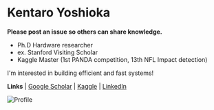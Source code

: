 # Kentaro Yoshioka

**Please post an issue so others can share knowledge.**

- Ph.D Hardware researcher
- ex. Stanford Visiting Scholar
- Kaggle Master (1st PANDA competition, 13th NFL Impact detection)

I'm interested in building efficient and fast systems!

**Links** 
| [Google Scholar](https://scholar.google.co.jp/citations?user=jSxIrBEAAAAJ&hl=en)
| [Kaggle](https://www.kaggle.com/kyoshioka47) 
| [LinkedIn](https://www.linkedin.com/in/kyoshioka47/) 


![Profile](https://github-readme-stats.vercel.app/api?username=kentaroy47&count_private=true)

[](![competition_light](https://road-to-kaggle-grandmaster.vercel.app/api/badges/kyoshioka47/competition/light))
